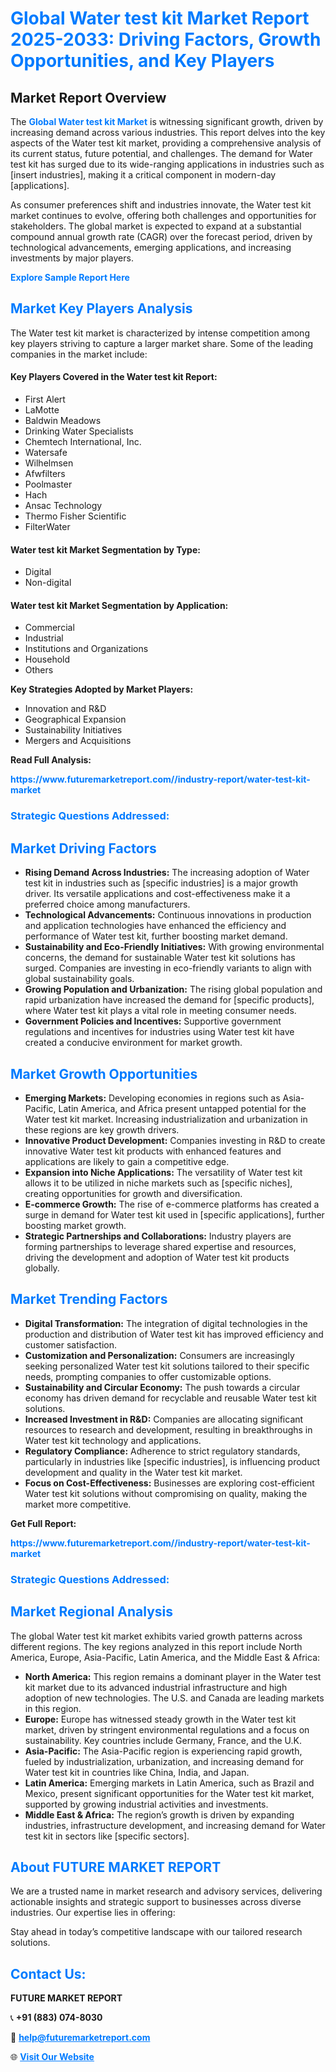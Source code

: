 <h1 style="color: #007BFF;">Global Water test kit Market Report 2025-2033: Driving Factors, Growth Opportunities, and Key Players</h1>

<section id="overview">
<h2>Market Report Overview</h2>
<p>The <a href="https://www.futuremarketreport.com//industry-report/water-test-kit-market" style="color: #007BFF; text-decoration: none;"><strong>Global Water test kit Market</strong></a> is witnessing significant growth, driven by increasing demand across various industries. This report delves into the key aspects of the Water test kit market, providing a comprehensive analysis of its current status, future potential, and challenges. The demand for Water test kit has surged due to its wide-ranging applications in industries such as [insert industries], making it a critical component in modern-day [applications].</p>
<p>As consumer preferences shift and industries innovate, the Water test kit market continues to evolve, offering both challenges and opportunities for stakeholders. The global market is expected to expand at a substantial compound annual growth rate (CAGR) over the forecast period, driven by technological advancements, emerging applications, and increasing investments by major players.</p>
</section>

<section id="overview">
<p><a href="https://www.futuremarketreport.com//request-sample/reportId=75555" style="color: #007BFF; text-decoration: none;"><strong>Explore Sample Report Here</strong></a></p>
</section>

<section id="key-players">
<h2 style="color: #007BFF;">Market Key Players Analysis</h2>
<p>The Water test kit market is characterized by intense competition among key players striving to capture a larger market share. Some of the leading companies in the market include:</p>
<h4>Key Players Covered in the Water test kit Report:</h4>
<ul><li>First Alert</li><li>LaMotte</li><li>Baldwin Meadows</li><li>Drinking Water Specialists</li><li>Chemtech International, Inc.</li><li>Watersafe</li><li>Wilhelmsen</li><li>Afwfilters</li><li>Poolmaster</li><li>Hach</li><li>Ansac Technology</li><li>Thermo Fisher Scientific</li><li>FilterWater</li></ul>
<h4>Water test kit Market Segmentation by Type:</h4>
<ul><li>Digital</li><li>Non-digital</li></ul>

<h4>Water test kit Market Segmentation by Application:</h4>
<ul><li>Commercial</li><li>Industrial</li><li>Institutions and Organizations</li><li>Household</li><li>Others</li></ul>
<p><strong>Key Strategies Adopted by Market Players:</strong></p>
<ul>
<li>Innovation and R&D</li>
<li>Geographical Expansion</li>
<li>Sustainability Initiatives</li>
<li>Mergers and Acquisitions</li>
</ul>
</section>

<section>
<p><strong>Read Full Analysis: </strong></p><a href="https://www.futuremarketreport.com//industry-report/water-test-kit-market" style="color: #007BFF; text-decoration: none;"><strong>https://www.futuremarketreport.com//industry-report/water-test-kit-market</strong></a>
<h3 style="color: #007BFF;">Strategic Questions Addressed:</h3>
</section>

<section id="driving-factors">
<h2 style="color: #007BFF;">Market Driving Factors</h2>
<ul>
<li><strong>Rising Demand Across Industries:</strong> The increasing adoption of Water test kit in industries such as [specific industries] is a major growth driver. Its versatile applications and cost-effectiveness make it a preferred choice among manufacturers.</li>
<li><strong>Technological Advancements:</strong> Continuous innovations in production and application technologies have enhanced the efficiency and performance of Water test kit, further boosting market demand.</li>
<li><strong>Sustainability and Eco-Friendly Initiatives:</strong> With growing environmental concerns, the demand for sustainable Water test kit solutions has surged. Companies are investing in eco-friendly variants to align with global sustainability goals.</li>
<li><strong>Growing Population and Urbanization:</strong> The rising global population and rapid urbanization have increased the demand for [specific products], where Water test kit plays a vital role in meeting consumer needs.</li>
<li><strong>Government Policies and Incentives:</strong> Supportive government regulations and incentives for industries using Water test kit have created a conducive environment for market growth.</li>
</ul>
</section>

<section id="growth-opportunities">
<h2 style="color: #007BFF;">Market Growth Opportunities</h2>
<ul>
<li><strong>Emerging Markets:</strong> Developing economies in regions such as Asia-Pacific, Latin America, and Africa present untapped potential for the Water test kit market. Increasing industrialization and urbanization in these regions are key growth drivers.</li>
<li><strong>Innovative Product Development:</strong> Companies investing in R&D to create innovative Water test kit products with enhanced features and applications are likely to gain a competitive edge.</li>
<li><strong>Expansion into Niche Applications:</strong> The versatility of Water test kit allows it to be utilized in niche markets such as [specific niches], creating opportunities for growth and diversification.</li>
<li><strong>E-commerce Growth:</strong> The rise of e-commerce platforms has created a surge in demand for Water test kit used in [specific applications], further boosting market growth.</li>
<li><strong>Strategic Partnerships and Collaborations:</strong> Industry players are forming partnerships to leverage shared expertise and resources, driving the development and adoption of Water test kit products globally.</li>
</ul>
</section>

<section id="trending-factors">
<h2 style="color: #007BFF;">Market Trending Factors</h2>
<ul>
<li><strong>Digital Transformation:</strong> The integration of digital technologies in the production and distribution of Water test kit has improved efficiency and customer satisfaction.</li>
<li><strong>Customization and Personalization:</strong> Consumers are increasingly seeking personalized Water test kit solutions tailored to their specific needs, prompting companies to offer customizable options.</li>
<li><strong>Sustainability and Circular Economy:</strong> The push towards a circular economy has driven demand for recyclable and reusable Water test kit solutions.</li>
<li><strong>Increased Investment in R&D:</strong> Companies are allocating significant resources to research and development, resulting in breakthroughs in Water test kit technology and applications.</li>
<li><strong>Regulatory Compliance:</strong> Adherence to strict regulatory standards, particularly in industries like [specific industries], is influencing product development and quality in the Water test kit market.</li>
<li><strong>Focus on Cost-Effectiveness:</strong> Businesses are exploring cost-efficient Water test kit solutions without compromising on quality, making the market more competitive.</li>
</ul>
</section>

<section>
<p><strong>Get Full Report: </strong></p><a href="https://www.futuremarketreport.com//industry-report/water-test-kit-market" style="color: #007BFF; text-decoration: none;"><strong>https://www.futuremarketreport.com//industry-report/water-test-kit-market</strong></a>
<h3 style="color: #007BFF;">Strategic Questions Addressed:</h3>
</section>


<section id="regional-analysis">
<h2 style="color: #007BFF;">Market Regional Analysis</h2>
<p>The global Water test kit market exhibits varied growth patterns across different regions. The key regions analyzed in this report include North America, Europe, Asia-Pacific, Latin America, and the Middle East & Africa:</p>
<ul>
<li><strong>North America:</strong> This region remains a dominant player in the Water test kit market due to its advanced industrial infrastructure and high adoption of new technologies. The U.S. and Canada are leading markets in this region.</li>
<li><strong>Europe:</strong> Europe has witnessed steady growth in the Water test kit market, driven by stringent environmental regulations and a focus on sustainability. Key countries include Germany, France, and the U.K.</li>
<li><strong>Asia-Pacific:</strong> The Asia-Pacific region is experiencing rapid growth, fueled by industrialization, urbanization, and increasing demand for Water test kit in countries like China, India, and Japan.</li>
<li><strong>Latin America:</strong> Emerging markets in Latin America, such as Brazil and Mexico, present significant opportunities for the Water test kit market, supported by growing industrial activities and investments.</li>
<li><strong>Middle East & Africa:</strong> The region’s growth is driven by expanding industries, infrastructure development, and increasing demand for Water test kit in sectors like [specific sectors].</li>
</ul>
</section>

<footer>
<h2 style="color: #007BFF;">About FUTURE MARKET REPORT</h2>
<p>We are a trusted name in market research and advisory services, delivering actionable insights and strategic support to businesses across diverse industries. Our expertise lies in offering:</p>

<p>Stay ahead in today’s competitive landscape with our tailored research solutions.</p>

<h2 style="color: #007BFF;">Contact Us:</h2>
<p><strong>FUTURE MARKET REPORT</strong></p>
<p>📞 <strong>+91 (883) 074-8030</strong></p>
<p>📧 <strong><a href="mailto:help@futuremarketreport.com" style="color: #007BFF;">help@futuremarketreport.com</a></strong></p>
<p>🌐 <strong><a href="https://www.futuremarketreport.com/" style="color: #007BFF;">Visit Our Website</a></strong></p>
</footer>